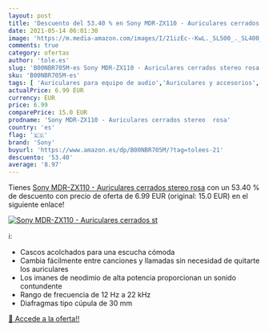 ```yaml
---
layout: post
title: 'Descuento del 53.40 % en Sony MDR-ZX110 - Auriculares cerrados st'
date: 2021-05-14 06:01:30
image: 'https://m.media-amazon.com/images/I/21izEc--KwL._SL500_._SL400_.jpg'
comments: true
category: ofertas
author: 'tole.es'
slug: 'B00NBR705M-es Sony MDR-ZX110 - Auriculares cerrados stereo rosa'
sku: 'B00NBR705M-es'
tags: [ 'Auriculares para equipo de audio','Auriculares y accesorios','Electrónica','auriculares','sony', ]
actualPrice: 6.99 EUR
currency: EUR
price: 6.99
comparePrice: 15.0 EUR
prodname: 'Sony MDR-ZX110 - Auriculares cerrados stereo  rosa'
country: 'es'
flag: '🇪🇸'
brand: 'Sony'
buyurl: 'https://www.amazon.es/dp/B00NBR705M/?tag=tolees-21'
descuento: '53.40'
average: '8.97'
---
```


Tienes [Sony MDR-ZX110 - Auriculares cerrados stereo  rosa](https://www.amazon.es/dp/B00NBR705M/?tag=tolees-21) con un 53.40 % de descuento con precio de oferta de 6.99 EUR (original: 15.0 EUR) en el siguiente enlace!

[![Sony MDR-ZX110 - Auriculares cerrados st](https://m.media-amazon.com/images/I/21izEc--KwL._SL500_._SL400_.jpg)](https://www.amazon.es/dp/B00NBR705M/?tag=tolees-21)

ℹ️:

- Cascos acolchados para una escucha cómoda
- Cambia fácilmente entre canciones y llamadas sin necesidad de quitarte los auriculares
- Los imanes de neodimio de alta potencia proporcionan un sonido contundente
- Rango de frecuencia de 12 Hz a 22 kHz
- Diafragmas tipo cúpula de 30 mm

[🛒 Accede a la oferta!!](https://www.amazon.es/dp/B00NBR705M/?tag=tolees-21)
